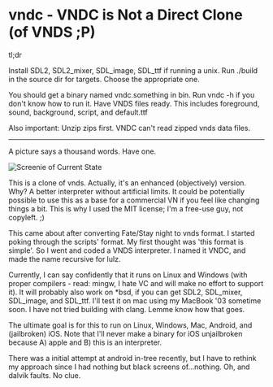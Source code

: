 vndc - VNDC is Not a Direct Clone (of VNDS ;P)
====

tl;dr

Install SDL2, SDL2_mixer, SDL_image, SDL_ttf if running a unix. Run ./build in the source dir for targets. Choose the appropriate one.

You should get a binary named vndc.something in bin. Run vndc -h if you don't know how to run it. Have VNDS files ready. This includes foreground, sound, background, script, and default.ttf

Also important: Unzip zips first. VNDC can't read zipped vnds data files.

-----

A picture says a thousand words. Have one.

![Screenie of Current State](https://raw.github.com/chaoskagami/vndc/data/screenshot.png)

This is a clone of vnds. Actually, it's an enhanced (objectively) version. Why? A better interpreter without artificial limits. It could be potentially possible to use this as a base for a commercial VN if you feel like changing things a bit. This is why I used the MIT license; I'm a free-use guy, not copyleft. ;)

This came about after converting Fate/Stay night to vnds format. I started poking through the scripts' format. My first thought was 'this format is simple'. So I went and coded a VNDS interpreter. I named it VNDC, and made the name recursive for lulz.

Currently, I can say confidently that it runs on Linux and Windows (with proper compilers - read: mingw, I hate VC and will make no effort to support it). It will probably also work on *bsd, if you can get SDL2, SDL_mixer, SDL_image, and SDL_ttf. I'll test it on mac using my MacBook '03 sometime soon. I have not tried building with clang. Lemme know how that goes.

The ultimate goal is for this to run on Linux, Windows, Mac, Android, and (jailbroken) iOS. Note that I'll never make a binary for iOS unjailbroken because A) apple and B) this is an interpreter.

There was a initial attempt at android in-tree recently, but I have to rethink my approach since I had nothing but black screens of...nothing. Oh, and dalvik faults. No clue.
